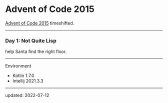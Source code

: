 # Advent of Code 2015

[Advent of Code 2015] timeshifted.

[Advent of Code 2015]:https://adventofcode.com/2015

---

### Day 1: Not Quite Lisp

help Santa find the right floor.

---

Environment

- Kotlin 1.7.0
- Intellij 2021.3.3

---

updated: 2022-07-12